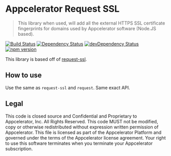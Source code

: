 # Appcelerator Request SSL

> This library when used, will add all the external HTTPS SSL certificate fingerprints for domains used by Appcelerator software (Node.JS based).

[![Build Status](https://travis-ci.org/appcelerator/appc-request-ssl.svg?branch=master)](https://travis-ci.org/appcelerator/appc-request-ssl)
[![Dependency Status](https://david-dm.org/appcelerator/appc-request-ssl.svg)](https://david-dm.org/appcelerator/appc-cli)
[![devDependency Status](https://david-dm.org/appcelerator/appc-request-ssl/dev-status.svg)](https://david-dm.org/appcelerator/appc-request-ssl#info=devDependencies)
[![npm version](https://badge.fury.io/js/appc-request-ssl.svg)](http://badge.fury.io/js/appc-request-ssl)

This library is based off of [request-ssl](https://github.com/jhaynie/request-ssl).

## How to use

Use the same as `request-ssl` and `request`.  Same exact API.


## Legal

This code is closed source and Confidential and Proprietary to Appcelerator, Inc. All Rights Reserved.  This code MUST not be modified, copy or otherwise redistributed without expression written permission of Appcelerator. This file is licensed as part of the Appcelerator Platform and governed under the terms of the Appcelerator license agreement.  Your right to use this software terminates when you terminate your Appcelerator subscription.
